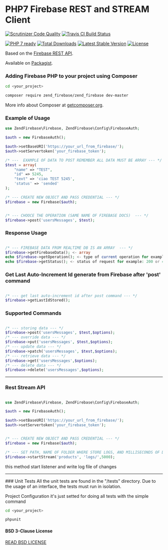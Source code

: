 # PHP7 Firebase REST and STREAM Client

[![Scrutinizer Code Quality](https://scrutinizer-ci.com/g/Samuel18/zend_Firebase/badges/quality-score.png?b=master)](https://scrutinizer-ci.com/g/Samuel18/zend_Firebase/?branch=master)
[![Travis CI Build Status](https://travis-ci.org/Samuel18/zend_Firebase.svg?branch=master)](https://travis-ci.org/Samuel18/zend_Firebase)

[![PHP 7 ready](http://php7ready.timesplinter.ch/Samuel18/zend_Firebase/badge.svg)](https://travis-ci.org/Samuel18/zend_Firebase)
[![Total Downloads](https://poser.pugx.org/zend_firebase/zend_firebase/downloads)](https://packagist.org/packages/zend_firebase/zend_firebase)
[![Latest Stable Version](https://poser.pugx.org/zend_firebase/zend_firebase/v/stable)](https://packagist.org/packages/zend_firebase/zend_firebase)
[![License](https://poser.pugx.org/zend_firebase/zend_firebase/license)](https://packagist.org/packages/zend_firebase/zend_firebase)

Based on the [Firebase REST API](https://firebase.google.com/docs/reference/rest/database/).

Available on [Packagist](https://packagist.org/packages/zend_firebase/zend_firebase).

### Adding Firebase PHP to your project using Composer

```bash
cd <your_project>

composer require zend_firebase/zend_firebase dev-master
```

More info about Composer at [getcomposer.org](http://getcomposer.org).

### Example of Usage
```php
use ZendFirebase\Firebase, ZendFirebase\Config\FirebaseAuth;

$auth = new FirebaseAuth();

$auth->setBaseURI('https://your_url_from_firebase/');
$auth->setServertoken('your_firebase_token');

/* ---  EXAMPLE OF DATA TO POST REMEMBER ALL DATA MUST BE ARRAY --- */
$test = array(
    "name" => "TEST",
    "id" => 5245,
    "text" => 'ciao TEST 5245',
    'status' => 'sended'
);

/* --- CREATE NEW OBJECT AND PASS CREDENTIAL --- */
$firebase = new Firebase($auth);


/* --- CHOOCE THE OPERATION (SAME NAME OF FIREBASE DOCS)  --- */
$firebase->post('usersMessages', $test);
```
### Response Usage
```php

/* --- FIREBASE DATA FROM REALTIME DB IS AN ARRAY  --- */
$firebase->getFirebaseData(); <- array
echo $firebase->getOperation(); <- type of current operation for example: GET or POST etc...
echo $firebase->getStatus(); <- status of request for example: 200 or 400 or 500
```
### Get Last Auto-Increment Id generate from Firebase after 'post' command
```php

/* --- get last auto-increment id after post command --- */
$firebase->getLastIdStored();

```

### Supported Commands
```php

/* --- storing data --- */
$firebase->post('usersMessages', $test,$options); 
/* --- override data --- */
$firebase->put('usersMessages', $test,$options);
/* --- update data --- */
$firebase->patch('usersMessages', $test,$options);
/* --- retrieve data --- */
$firebase->get('usersMessages',$options);
/* --- delete data --- */
$firebase->delete('usersMessages',$options);
```
<hr/>

### Rest Stream API
```php

use ZendFirebase\Firebase, ZendFirebase\Config\FirebaseAuth;

$auth = new FirebaseAuth();

$auth->setBaseURI('https://your_url_from_firebase/');
$auth->setServertoken('your_firebase_token');


/* --- CREATE NEW OBJECT AND PASS CREDENTIAL --- */
$firebase = new Firebase($auth);

/* --- SET PATH, NAME OF FOLDER WHERE STORE LOGS, AND MILLISECONDS OF DELAY BETWEEN NEW REQUEST */
$firebase->startStream('products', 'logs/',5000);
```
this method start listener and write log file of changes

<hr/>
### Unit Tests
All the unit tests are found in the "/tests" directory.
Due to the usage of an interface, the tests must run in isolation.

Project Configuration it's just setted for doing all tests with the simple command

```bash
cd <your_project>

phpunit
```




#### BSD 3-Clause License

[READ BSD LICENSE](LICENSE)
